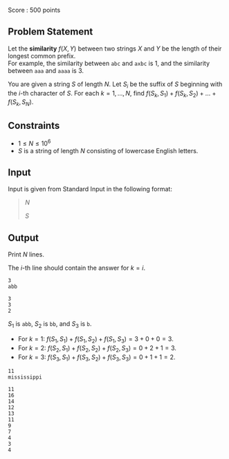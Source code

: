 Score : $500$ points

## Problem Statement

Let the **similarity** $f(X,Y)$ between two strings $X$ and $Y$ be the length of their longest common prefix.<br>
For example, the similarity between `abc` and `axbc` is $1$, and the similarity between `aaa` and `aaaa` is $3$.

You are given a string $S$ of length $N$. Let $S_i$ be the suffix of $S$ beginning with the $i$-th character of $S$. For each $k=1,\ldots,N$, find $f(S_k,S_1)+f(S_k,S_2)+\ldots+f(S_k,S_N)$.

## Constraints

- $1 \leq N \leq 10^6$
- $S$ is a string of length $N$ consisting of lowercase English letters.

## Input

Input is given from Standard Input in the following format:

> $N$
> 
> $S$

## Output

Print $N$ lines.

The $i$-th line should contain the answer for $k=i$.

```input1
3
abb
```

```output1
3
3
2
```

$S_1$ is `abb`, $S_2$ is `bb`, and $S_3$ is `b`.

- For $k=1$: $f(S_1,S_1)+f(S_1,S_2)+f(S_1,S_3)=3+0+0=3$.
- For $k=2$: $f(S_2,S_1)+f(S_2,S_2)+f(S_2,S_3)=0+2+1=3$.
- For $k=3$: $f(S_3,S_1)+f(S_3,S_2)+f(S_3,S_3)=0+1+1=2$.

```input2
11
mississippi
```

```output2
11
16
14
12
13
11
9
7
4
3
4
```